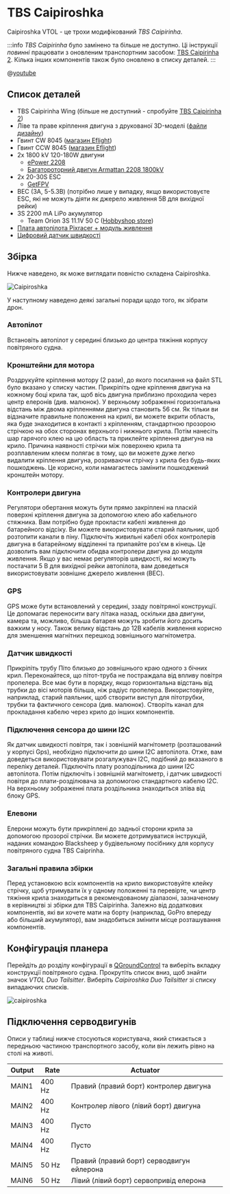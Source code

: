 # TBS Caipiroshka

Caipiroshka VTOL - це трохи модифікований *TBS Caipirinha*.

:::info *TBS Caipirinha* було замінено та більше не доступно. Ці інструкції *повинні* працювати з оновленим транспортним засобом: [TBS Caipirinha 2](https://team-blacksheep.com/products/prod:tbs_caipi2_pnp). Кілька інших компонентів також було оновлено в списку деталей.
:::

@[youtube](https://www.youtube.com/watch?v=acG0aTuf3f8&vq=hd720)

## Список деталей

* TBS Caipirinha Wing (більше не доступний - спробуйте [TBS Caipirinha 2](https://team-blacksheep.com/products/prod:tbs_caipi2_pnp))
* Ліве та праве кріплення двигуна з друкованої 3D-моделі (<a href="https://github.com/PX4/PX4-user_guide/raw/v1.15/assets/airframes/vtol/caipiroshka/motor_mounts.zip" target="_blank">файли дизайну</a>)
* Гвинт CW 8045 ([магазин Eflight](https://www.banggood.com/GEMFAN-Carbon-Nylon-8045-CWCCW-Propeller-For-Quadcopters-1-Pair-p-950874.html))
* Гвинт CCW 8045 ([магазин Eflight](https://www.banggood.com/GEMFAN-Carbon-Nylon-8045-CWCCW-Propeller-For-Quadcopters-1-Pair-p-950874.html))
* 2x 1800 kV 120-180W двигуни
  * [ePower 2208](https://www.galaxus.ch/en/s5/product/epower-22081400-fuer-2-3-lipo-imax-rc-motors-8355913)
  * [Багатороторний двигун Armattan 2208 1800kV](https://www.amazon.com/Armattan-2208-1800kV-Multirotor-Motor/dp/B00UWLW0C8)
    <!-- equivalent replacement must match: kV (1800), motor size (2208) and number of LiPo cells (3S). -->
* 2x 20-30S ESC
  * [GetFPV](https://www.getfpv.com/lumenier-30a-blheli-s-esc-opto-2-4s.html)
* BEC (3А, 5-5.3В) (потрібно лише у випадку, якщо використовуєте ESC, які не можуть діяти як джерело живлення 5В для вихідної рейки)
* 3S 2200 mA LiPo акумулятор
  * Team Orion 3S 11.1V 50 C ([Hobbyshop store](https://www.hobbyshop.ch/modellbau-elektronik/akku/team-orion-lipo-2200-3s-11-1v-50c-xt60-ori60163.html))
* [Плата автопілота Pixracer + модуль живлення](../flight_controller/pixracer.md)
* [Цифровий датчик швидкості](https://hobbyking.com/en_us/hkpilot-32-digital-air-speed-sensor-and-pitot-tube-set.html)


## Збірка

Нижче наведено, як може виглядати повністю складена Caipiroshka.

![Caipiroshka](../../assets/airframes/vtol/caipiroshka/caipiroshka.jpg)

У наступному наведено деякі загальні поради щодо того, як зібрати дрон.

### Автопілот

Встановіть автопілот у середині близько до центра тяжіння корпусу повітряного судна.

### Кронштейни для мотора

Роздрукуйте кріплення мотору (2 рази), до якого посилання на файл STL було вказано у списку частин. Прикріпіть одне кріплення двигуна на кожному боці крила так, щоб вісь двигуна приблизно проходила через центр елеронів (див. малюнок). У верхньому зображенні горизонтальна відстань між двома кріпленнями двигуна становить 56 см. Як тільки ви відзначите правильне положення на крилі, ви можете вкрити область, яка буде знаходитися в контакті з кріпленням, стандартною прозорою стрічкою на обох сторонах верхнього і нижнього крила. Потім нанесіть шар гарячого клею на цю область та приклейте кріплення двигуна на крило. Причина наявності стрічки між поверхнею крила та розплавленим клеєм полягає в тому, що ви можете дуже легко видалити кріплення двигуна, розриваючи стрічку з крила без будь-яких пошкоджень. Це корисно, коли намагаєтесь замінити пошкоджений кронштейн мотору.

### Контролери двигуна

Регулятори обертання можуть бути прямо закріплені на пласкій поверхні кріплення двигуна за допомогою клею або кабельного стяжника. Вам потрібно буде прокласти кабелі живлення до батарейного відсіку. Ви можете використовувати старий паяльник, щоб розтопити канали в піну. Підключіть живильні кабелі обох контролерів двигуна в батарейному відділенні та припаяйте роз'єм в кінець. Це дозволить вам підключити обидва контролери двигуна до модуля живлення. Якщо у вас немає регуляторів швидкості, які можуть постачати 5 В для вихідної рейки автопілота, вам доведеться використовувати зовнішнє джерело живлення (BEC).

### GPS

GPS може бути встановлений у середині, ззаду повітряної конструкції. Це допомагає переносити вагу літака назад, оскільки два двигуни, камера та, можливо, більша батарея можуть зробити його досить важким у носу. Також велику відстань до 12В кабелів живлення корисно для зменшення магнітних перешкод зовнішнього магнітометра.

### Датчик швидкості

Прикріпіть трубу Піто близько до зовнішнього краю одного з бічних крил. Переконайтеся, що пітот-труба не постраждала від впливу повітря пропелера. Все має бути в порядку, якщо горизонтальна відстань від трубки до вісі моторів більша, ніж радіус пропелера. Використовуйте, наприклад, старий паяльник, щоб створити виступ для пітотрубки, трубки та фактичного сенсора (див. малюнок). Створіть канал для прокладання кабелю через крило до інших компонентів.

### Підключення сенсора до шини I2C

Як датчик швидкості повітря, так і зовнішній магнітометр (розташований у корпусі Gps), необхідно підключити до шини I2C автопілота. Отже, вам доведеться використовувати розгалужувач I2C, подібний до вказаного в переліку деталей. Підключіть плату розподільника до шини I2C автопілота. Потім підключіть і зовнішній магнітометр, і датчик швидкості повітря до плати-розділювача за допомогою стандартного кабелю I2C. На верхньому зображенні плата роздільника знаходиться зліва від блоку GPS.

### Елевони

Елерони можуть бути прикріплені до задньої сторони крила за допомогою прозорої стрічки. Ви можете дотримуватися інструкцій, наданих командою Blacksheep у будівельному посібнику для корпусу повітряного судна TBS Caiprinha.

### Загальні правила збірки

Перед установкою всіх компонентів на крило використовуйте клейку стрічку, щоб утримувати їх у одному положенні та перевірте, чи центр тяжіння крила знаходиться в рекомендованому діапазоні, зазначеному в керівництві зі збірки для TBS Caipirinha. Залежно від додаткових компонентів, які ви хочете мати на борту (наприклад, GoPro впереду або більший акумулятор), вам знадобиться змінити місце розташування компонентів.

## Конфігурація планера

Перейдіть до розділу конфігурації в [QGroundControl](../config/airframe.md) та виберіть вкладку конструкції повітряного судна. Прокрутіть список вниз, щоб знайти значок *VTOL Duo Tailsitter*. Виберіть *Caipiroshka Duo Tailsitter* зі списку випадаючих списків.

![caipiroshka](../../assets/airframes/vtol/caipiroshka/airframe_px4_vtol_caipiroshka_duo_tailsitter.jpg)


## Підключення серводвигунів

Описи у таблиці нижче стосуються користувача, який стикається з передньою частиною транспортного засобу, коли він лежить рівно на столі на животі.

| Output | Rate   | Actuator                                  |
| ------ | ------ | ----------------------------------------- |
| MAIN1  | 400 Hz | Правий (правий борт) контролер двигуна    |
| MAIN2  | 400 Hz | Контролер лівого (лівий борт) двигуна     |
| MAIN3  | 400 Hz | Пусто                                     |
| MAIN4  | 400 Hz | Пусто                                     |
| MAIN5  | 50 Hz  | Правий (правий борт) серводвигун ейлерона |
| MAIN6  | 50 Hz  | Лівий (лівий борт) сервопривід елерона    |
